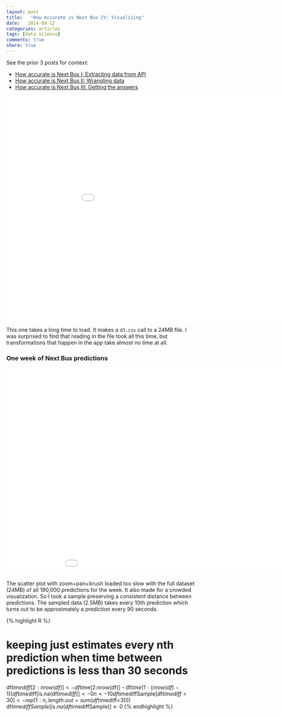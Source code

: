 ```yaml
---
layout: post
title:   "How Accurate is Next Bus IV: Visualizing"
date:   2014-09-12
categories: articles
tags: [data science]
comments: true
share: true
---
```



See the prior 3 posts for context:  

* [How accurate is Next Bus I: Extracting data from API](../nextbus1_api)
* [How accurate is Next Bus II: Wrangling data](../nextbus2_wrangle)
* [How accurate is Next Bus III: Getting the answers](../nextbus3_analyze)



<iframe style="border: 0px;" src="/simpleblog/assets/html/d3nextbus.html" width="1000" height="600"></iframe>

This one takes a long time to load.  It makes a `d3.csv` call to a 24MB file.  I was surprised to find that reading in the file took 
all this time, but transformations that happen in the app take almost no time at all.



### One week of Next Bus predictions
<iframe style="border: 0px;" src="/simpleblog/assets/html/busScatter.html" width="1000" height="550"></iframe>



The scatter plot with zoom+pan+brush loaded too slow with the full dataset (24MB) of all 190,000 predictions for the week.
It also made for a crowded visualization.  So I took a sample preserving a consistent distance between predictions.  The sampled data (2.5MB) takes every 10th prediction which turns out to be approximately a prediction every 90 seconds.

{% highlight R %}
# keeping just estimates every nth prediction when time between predictions is less than 30 seconds
df$timediff[2:nrow(df)] <- df$time[2:nrow(df)] - df$time[1:(nrow(df)-1)]
df$timediff[is.na(df$timediff)] <- 0
n <- 10
df$timediffSample[df$timediff<30] <- rep(1:n, length.out=sum(df$timediff<30))
df$timediffSample[is.na(df$timediffSample)] <- 0
{% endhighlight %}
